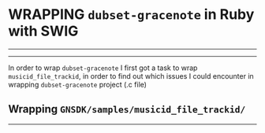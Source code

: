 # WRAPPING `dubset-gracenote` in Ruby with SWIG
-------

--------


In order to wrap `dubset-gracenote` I first got a task to wrap `musicid_file_trackid`, in order to find out which issues I could encounter in wrapping `dubset-gracenote` project (.c file)

## Wrapping `GNSDK/samples/musicid_file_trackid/`
----

